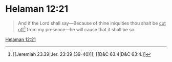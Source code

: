 # Helaman 12:21

> And if the Lord shall say—Because of thine iniquities thou shalt be <u>cut off</u>[^a] from my presence—he will cause that it shall be so.

[Helaman 12:21](https://www.churchofjesuschrist.org/study/scriptures/bofm/hel/12?lang=eng&id=p21#p21)


[^a]: [[Jeremiah 23.39|Jer. 23:39 (39-40)]]; [[D&C 63.4|D&C 63:4.]]
